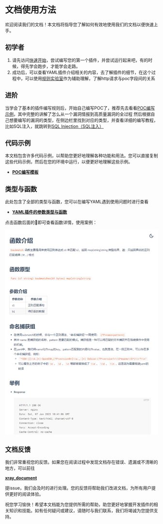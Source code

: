 # 文档使用方法

欢迎阅读我们的文档！本文档将指导您了解如何有效地使用我们的文档以便快速上手。

## 初学者

1. 请先访问[快速开始](/guide/QuickStart.md)，尝试编写您的第一个插件，并尝试运行起来吧，有的时候，得先学会跑步，才能学会走路。
2. 成功后，可以查看YAML插件介绍相关的内容，去了解插件的细节，在这个过程中，可以使用[规则实验室](https://poc.xray.cool)作为辅助理解，了解http请求与poc字段间的关系

## 进阶

当学会了基本的插件编写规则后，开始自己编写POC了，推荐先去看看[POC编写示例](/guide/course/phaseIII.md)，其中完整的讲解了怎么从一个漏洞情报到高质量漏洞的全过程
然后根据自己想要编写的漏洞的类型，在侧边栏里找到对应的类型，并查看详细的编写教程，比如SQL注入，就跳转到[SQL Injection（SQL注入）](/guide/hiq/sql_injection.md)

## 代码示例

本文档包含许多代码示例，以帮助您更好地理解各种功能和用法。您可以直接复制这些代码示例，然后在您的环境中运行，以便更好地理解这些示例。
- [**POC编写模板**](/guide/yaml/yaml_poc_template.md)

## 类型与函数

此处包含了全部的类型与函数，您可以在编写YAML遇到使用问题时进行查看
- [**YAML插件的参数类型与函数**](/guide/yaml/yaml_type_func.md)

点击函数后面的🔎即可查看函数详情，使用案例：

![](../assets/poc/bsubmatch-detail.png)

## 文档反馈

我们非常重视您的反馈。如果您在阅读过程中发现文档存在错误、遗漏或不清晰的地方，可以前往

[**xray_document**](https://github.com/chaitin/xray_document)

提issue，我们会及时的进行处理。您的反馈将帮助我们改进文档，为所有用户提供更好的阅读体验。


祝您学习愉快！希望本文档能为您提供所需的帮助，助您更好地掌握开发插件的相关知识和技能。如有任何疑问或建议，请随时与我们联系，我们将竭诚为您提供支持。
